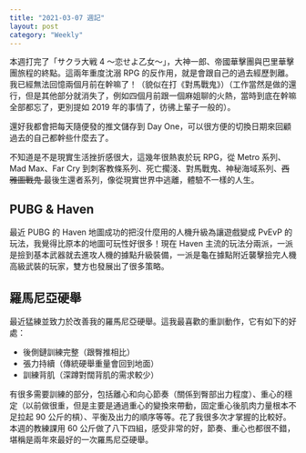 ```yaml
---
title: "2021-03-07 週記"
layout: post
category: "Weekly"
---
```


本週打完了「サクラ大戦 4 ～恋せよ乙女～」，大神一郎、帝國華擊團與巴里華擊團旅程的終點。這兩年重度沈溺 RPG 的反作用，就是會跟自己的過去經歷剝離。我已經無法回憶兩個月前在幹嘛了！（貌似在打《對馬戰鬼》）（工作當然是做的還行，但是其他部分就消失了，例如四個月前跟一個麻姐聊的火熱，當時到底在幹嘛全部都忘了，更別提如 2019 年的事情了，彷彿上輩子一般的）。

還好我都會把每天隨便發的推文儲存到 Day One，可以很方便的切換日期來回顧過去的自己都幹些什麼去了。

不知道是不是現實生活挫折感很大，這幾年很熱衷於玩 RPG，從 Metro 系列、Mad Max、Far Cry 到刺客教條系列、死亡擱淺、對馬戰鬼、神秘海域系列、<del>西雅圖戰鬼 </del> 最後生還者系列，像從現實世界中逃離，體驗不一樣的人生。

## PUBG & Haven

最近 PUBG 的 Haven 地圖成功的把沒什麼用的人機升級為讓遊戲變成 PvEvP 的玩法，我覺得比原本的地圖可玩性好很多！現在 Haven 主流的玩法分兩派，一派是撿到基本武器就去進攻人機的據點升級裝備，一派是龜在據點附近襲擊撿完人機高級武裝的玩家，雙方也發展出了很多策略。

## 羅馬尼亞硬舉

最近猛練並致力於改善我的羅馬尼亞硬舉。這我最喜歡的重訓動作，它有如下的好處：

- 後側鏈訓練完整（跟臀推相比）
- 張力持續（傳統硬舉重量會回到地面）
- 訓練背肌（深蹲對闊背肌的需求較少）

有很多需要訓練的部分，包括離心和向心節奏（關係到臀部出力程度）、重心的穩定（以前做很重，但是主要是通過重心的變換來帶動，固定重心後肌肉力量根本不足拉起 90 公斤的槓）、平衡及出力的順序等等。花了我很多次才掌握的比較好。本週的教練課用 60 公斤做了八下四組，感受非常的好，節奏、重心也都很不錯，堪稱是兩年來最好的一次羅馬尼亞硬舉。